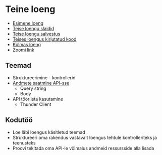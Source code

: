 # Teine loeng

- [Esimene loeng](../Lesson-01/README.md)
- [Teise loengu slaidid](Slides.md)
- [Teise loengu salvestus](https://youtu.be/LN3F8VaPbZE)
- [Teises loengus kirjutatud kood](https://github.com/HK-Mikrokraadid/Martti/tree/main/lessons/BE/02)
- [Kolmas loeng](../Lesson-03/README.md)
- [Zoomi link](https://zoom.us/j/94501316239?pwd=MUE3VGpMcVZOTmU3ZHRQRkFsUFYwQT09)

## Teemad

- Struktureerimine - kontrollerid
- [Andmete saatmine API-sse](../../../Subjects/Back-End-Frameworks/Topics/Sending-Data-To-Express/README.md)
  - Query string
  - Body
- API tööriista kasutamine
  - Thunder Client

## Kodutöö

- Loe läbi loengus käsitletud teemad
- Struktureeri oma rakendus vastavalt loengus tehtule kontrolleriteks ja teenusteks
- Proovi tekitada oma API-le võimalus andmeid ressursside alla lisada
